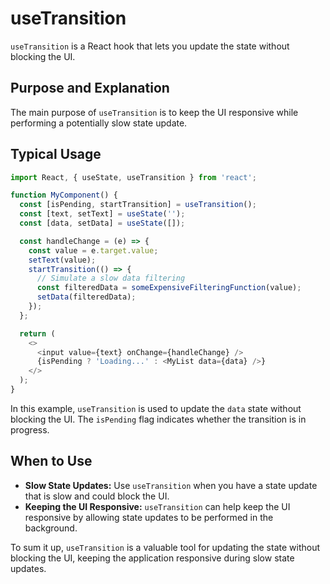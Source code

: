 # useTransition

`useTransition` is a React hook that lets you update the state without blocking the UI.

## Purpose and Explanation

The main purpose of `useTransition` is to keep the UI responsive while performing a potentially slow state update.

## Typical Usage

```javascript
import React, { useState, useTransition } from 'react';

function MyComponent() {
  const [isPending, startTransition] = useTransition();
  const [text, setText] = useState('');
  const [data, setData] = useState([]);

  const handleChange = (e) => {
    const value = e.target.value;
    setText(value);
    startTransition(() => {
      // Simulate a slow data filtering
      const filteredData = someExpensiveFilteringFunction(value);
      setData(filteredData);
    });
  };

  return (
    <>
      <input value={text} onChange={handleChange} />
      {isPending ? 'Loading...' : <MyList data={data} />}
    </>
  );
}
```

In this example, `useTransition` is used to update the `data` state without blocking the UI. The `isPending` flag indicates whether the transition is in progress.

## When to Use

*   **Slow State Updates:** Use `useTransition` when you have a state update that is slow and could block the UI.
*   **Keeping the UI Responsive:** `useTransition` can help keep the UI responsive by allowing state updates to be performed in the background.

To sum it up, `useTransition` is a valuable tool for updating the state without blocking the UI, keeping the application responsive during slow state updates.
